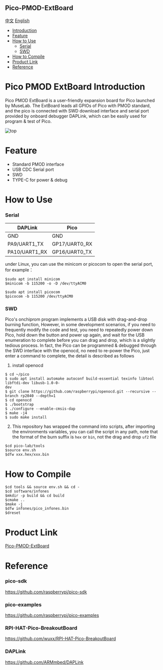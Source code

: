 Pico-PMOD-ExtBoard
-----------
[中文](./README_cn.md) [English](./README.md)

* [Introduction](#pico-PMOD-extboard-introduction) 
* [Feature](#feature)
* [How to Use](#how-to-use)
	* [Serial](#serial)
	* [SWD](#swd)
* [How to Compile](#how-to-compile)
* [Product Link](#product-link)
* [Reference](#reference)


# Pico PMOD ExtBoard Introduction
Pico PMOD ExtBoard is a user-friendly expansion board for Pico launched by MuseLab. The ExtBoard leads all GPIOs of Pico with PMOD standard, and the pico is connected with SWD download interface and serial port provided by onboard debugger DAPLink, which can be easily used for program & test of Pico.

![top](https://github.com/wuxx/pico-lab/blob/master/doc/top.jpg)
# Feature
- Standard PMOD interface
- USB CDC Serial port
- SWD
- TYPE-C for power & debug

# How to Use
### Serial
DAPLink | Pico
---|---
GND | GND
PA9/UART1_TX  | GP17/UART0_RX
PA10/UART1_RX | GP16/UART0_TX

under Linux, you can use the minicom or picocom to open the serial port, for example：
```
$sudo apt install minicom
$minicom -b 115200 -o -D /dev/ttyACM0

$sudo apt install picocom
$picocom -b 115200 /dev/ttyACM0

```


### SWD
Pico's onchiprom program implements a USB disk with drag-and-drop burning function, However, in some development scenarios, if you need to frequently modify the code and test, you need to repeatedly power down Pico, hold down the button and power up again, and wait for the USB enumeration to complete before you can drag and drop, which is a slightly tedious process. In fact, the Pico can be programmed & debugged through the SWD interface with the openocd, no need to re-power the Pico, just enter a command to complete, the detail is described as follows

1. install openocd
```
$ cd ~/pico
$ sudo apt install automake autoconf build-essential texinfo libtool libftdi-dev libusb-1.0-0-
dev
$ git clone https://github.com/raspberrypi/openocd.git --recursive --branch rp2040 --depth=1
$ cd openocd
$ ./bootstrap
$ ./configure --enable-cmsis-dap
$ make -j4
$ sudo make install
```
  
2. This repository has wrapped the command into scripts, after importing the environments variables, you can call the script in any path, note that the format of the burn suffix is `hex` or `bin`, not the drag and drop `uf2` file
```
$cd pico-lab/tools
$source env.sh
$dfw xxx.hex/xxx.bin
```


# How to Compile
```
$cd tools && source env.sh && cd -
$cd software/infones
$mkdir -p build && cd build
$cmake ..
$make -j
$dfw infones/pico_infones.bin
$dreset
```

# Product Link
[Pico-PMOD-ExtBoard](https://item.taobao.com/item.htm?spm=a1z10.1-c-s.w4004-21349689053.18.305e20f8cSEvqA&id=614093598737)

# Reference
### pico-sdk
https://github.com/raspberrypi/pico-sdk
### pico-examples
https://github.com/raspberrypi/pico-examples
### RPI-HAT-Pico-BreakoutBoard
https://github.com/wuxx/RPI-HAT-Pico-BreakoutBoard
### DAPLink
https://github.com/ARMmbed/DAPLink
